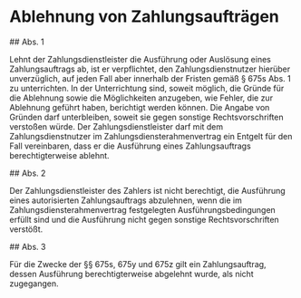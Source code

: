 # Ablehnung von Zahlungsaufträgen



\#\# Abs. 1

 Lehnt der Zahlungsdienstleister die Ausführung oder Auslösung eines Zahlungsauftrags ab, ist er verpflichtet, den Zahlungsdienstnutzer hierüber unverzüglich, auf jeden Fall aber innerhalb der Fristen gemäß § 675s Abs. 1 zu unterrichten. In der Unterrichtung sind, soweit möglich, die Gründe für die Ablehnung sowie die Möglichkeiten anzugeben, wie Fehler, die zur Ablehnung geführt haben, berichtigt werden können. Die Angabe von Gründen darf unterbleiben, soweit sie gegen sonstige Rechtsvorschriften verstoßen würde. Der Zahlungsdienstleister darf mit dem Zahlungsdienstnutzer im Zahlungsdiensterahmenvertrag ein Entgelt für den Fall vereinbaren, dass er die Ausführung eines Zahlungsauftrags berechtigterweise ablehnt.

\#\# Abs. 2

 Der Zahlungsdienstleister des Zahlers ist nicht berechtigt, die Ausführung eines autorisierten Zahlungsauftrags abzulehnen, wenn die im Zahlungsdiensterahmenvertrag festgelegten Ausführungsbedingungen erfüllt sind und die Ausführung nicht gegen sonstige Rechtsvorschriften verstößt.

\#\# Abs. 3

 Für die Zwecke der §§ 675s, 675y und 675z gilt ein Zahlungsauftrag, dessen Ausführung berechtigterweise abgelehnt wurde, als nicht zugegangen. 

